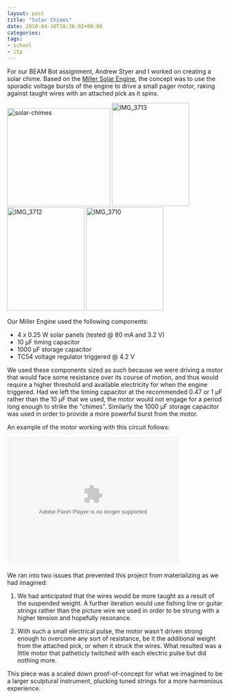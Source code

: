 ```yaml
---
layout: post
title: "Solar Chimes"
date: 2010-04-10T18:36:02+00:00
categories:
tags:
- school
- itp
---
```

For our BEAM Bot assignment, Andrew Styer and I worked on creating a solar chime. Based on the [Miller Solar Engine][miller], the concept was to use the sporadic voltage bursts of the engine to drive a small pager motor, raking against taught wires with an attached pick as it spins.

<a href="http://www.flickr.com/photos/69613750@N00/4508548215" title="View 'solar-chimes' on Flickr.com"><img border="0" width="240" alt="solar-chimes" src="http://farm5.static.flickr.com/4041/4508548215_533b121866_m.jpg" height="228"/></a>
<a href="http://www.flickr.com/photos/69613750@N00/4508441546" title="View 'IMG_3713' on Flickr.com"><img border="0" width="180" alt="IMG_3713" src="http://farm3.static.flickr.com/2139/4508441546_8d7d15c579_m.jpg" height="240"/></a>
<a href="http://www.flickr.com/photos/69613750@N00/4508441172" title="View 'IMG_3712' on Flickr.com"><img border="0" width="180" alt="IMG_3712" src="http://farm5.static.flickr.com/4043/4508441172_17e585a468_m.jpg" height="240"/></a>
<a href="http://www.flickr.com/photos/69613750@N00/4507800819" title="View 'IMG_3710' on Flickr.com"><img border="0" width="180" alt="IMG_3710" src="http://farm3.static.flickr.com/2172/4507800819_48a3363e2d_m.jpg" height="240"/></a>

Our Miller Engine used the following components:

* 4 x 0.25 W solar panels (tested @ 80 mA and 3.2 V)
* 10 μF timing capacitor
* 1000 μF storage capacitor
* TC54 voltage regulator triggered @ 4.2 V

We used these components sized as such because we were driving a motor that would face some resistance over its course of motion, and thus would require a higher threshold and available electricity for when the engine triggered. Had we left the timing capacitor at the recommended 0.47 or 1 μF rather than the 10 μF that we used, the motor would not engage for a period long enough to strike the "chimes". Similarly the 1000 μF storage capacitor was used in order to provide a more powerful burst from the motor.

An example of the motor working with this circuit follows:

<object type="application/x-shockwave-flash" width="400" height="300" data="http://www.flickr.com/apps/video/stewart.swf?v=71377" classid="clsid:D27CDB6E-AE6D-11cf-96B8-444553540000"> <param name="flashvars" value="intl_lang=en-us&amp;photo_secret=a1c3a175fc&amp;photo_id=4507903225"></param> <param name="movie" value="http://www.flickr.com/apps/video/stewart.swf?v=71377"></param> <param name="bgcolor" value="#000000"></param> <param name="allowFullScreen" value="true"></param><embed type="application/x-shockwave-flash" src="http://www.flickr.com/apps/video/stewart.swf?v=71377" bgcolor="#000000" allowfullscreen="true" flashvars="intl_lang=en-us&amp;photo_secret=a1c3a175fc&amp;photo_id=4507903225" height="300" width="400"></embed></object>

We ran into two issues that prevented this project from materializing as we had imagined:

1. We had anticipated that the wires would be more taught as a result of the suspended weight. A further iteration would use fishing line or guitar strings rather than the picture wire we used in order to be strung with a higher tension and hopefully resonance.

2. With such a small electrical pulse, the motor wasn't driven strong enough to overcome any sort of resistance, be it the additional weight from the attached pick, or when it struck the wires. What resulted was a little motor that patheticly twitched with each electric pulse but did nothing more.

This piece was a scaled down proof-of-concept for what we imagined to be a larger sculptural instrument, plucking tuned strings for a more harmonious experience.

[miller]: http://www.solarbotics.net/library/circuits/se_t1_mse.html
